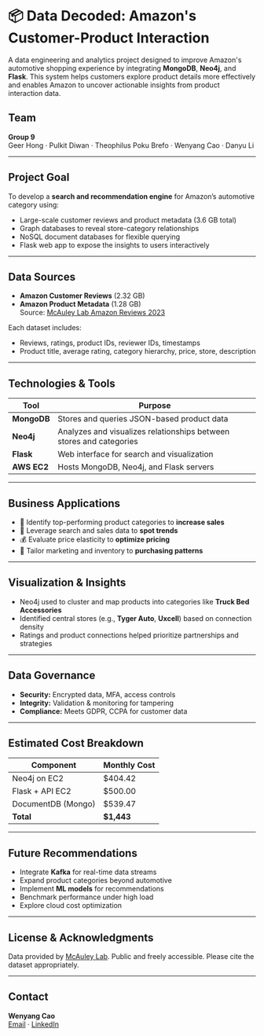 # 📦 Data Decoded: Amazon's Customer-Product Interaction

A data engineering and analytics project designed to improve Amazon's automotive shopping experience by integrating **MongoDB**, **Neo4j**, and **Flask**. This system helps customers explore product details more effectively and enables Amazon to uncover actionable insights from product interaction data.

## Team
**Group 9**  
Geer Hong · Pulkit Diwan · Theophilus Poku Brefo · Wenyang Cao · Danyu Li

---

## Project Goal
To develop a **search and recommendation engine** for Amazon’s automotive category using:
- Large-scale customer reviews and product metadata (3.6 GB total)
- Graph databases to reveal store-category relationships
- NoSQL document databases for flexible querying
- Flask web app to expose the insights to users interactively

---

## Data Sources
- **Amazon Customer Reviews** (2.32 GB)
- **Amazon Product Metadata** (1.28 GB)  
Source: [McAuley Lab Amazon Reviews 2023](https://amazon-reviews-2023.github.io/main.html)

Each dataset includes:
- Reviews, ratings, product IDs, reviewer IDs, timestamps
- Product title, average rating, category hierarchy, price, store, description

---

## Technologies & Tools

| Tool       | Purpose                                             |
|------------|-----------------------------------------------------|
| **MongoDB**| Stores and queries JSON-based product data         |
| **Neo4j**  | Analyzes and visualizes relationships between stores and categories |
| **Flask**  | Web interface for search and visualization         |
| **AWS EC2**| Hosts MongoDB, Neo4j, and Flask servers            |

---

## Business Applications
- 📌 Identify top-performing product categories to **increase sales**
- 🧠 Leverage search and sales data to **spot trends**
- 💰 Evaluate price elasticity to **optimize pricing**
- 🎯 Tailor marketing and inventory to **purchasing patterns**

---

## Visualization & Insights
- Neo4j used to cluster and map products into categories like **Truck Bed Accessories**
- Identified central stores (e.g., **Tyger Auto**, **Uxcell**) based on connection density
- Ratings and product connections helped prioritize partnerships and strategies

---

## Data Governance
- **Security:** Encrypted data, MFA, access controls
- **Integrity:** Validation & monitoring for tampering
- **Compliance:** Meets GDPR, CCPA for customer data

---

## Estimated Cost Breakdown
| Component         | Monthly Cost |
|------------------|--------------|
| Neo4j on EC2      | $404.42      |
| Flask + API EC2   | $500.00      |
| DocumentDB (Mongo)| $539.47      |
| **Total**         | **$1,443**   |

---

## Future Recommendations
- Integrate **Kafka** for real-time data streams
- Expand product categories beyond automotive
- Implement **ML models** for recommendations
- Benchmark performance under high load
- Explore cloud cost optimization

---

## License & Acknowledgments
Data provided by [McAuley Lab](https://amazon-reviews-2023.github.io/main.html). Public and freely accessible. Please cite the dataset appropriately.

---

## Contact
**Wenyang Cao**  
[Email](mailto:wenyangcao99@gmail.com) · [LinkedIn](https://linkedin.com/in/wenyang-wen-cao-888ab72a1)  
